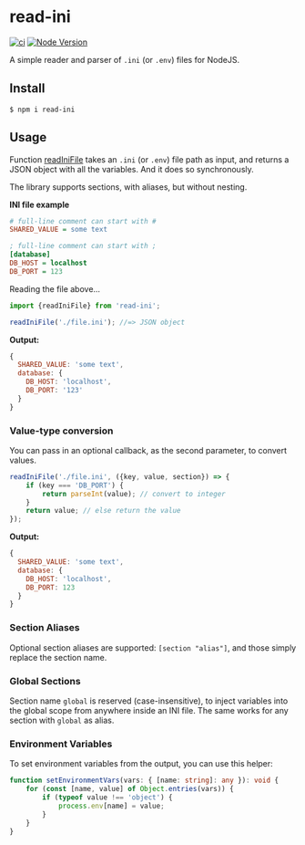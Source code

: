 # read-ini

[![ci](https://github.com/vitaly-t/read-ini/actions/workflows/ci.yml/badge.svg)](https://github.com/vitaly-t/read-ini/actions/workflows/ci.yml)
[![Node Version](https://img.shields.io/badge/nodejs-20%20--%2024-green.svg?logo=node.js&style=flat)](https://nodejs.org)

A simple reader and parser of `.ini` (or `.env`) files for NodeJS.

## Install

```
$ npm i read-ini
```

## Usage

Function [readIniFile] takes an `.ini` (or `.env`) file path as input, and returns a JSON object
with all the variables. And it does so synchronously.

The library supports sections, with aliases, but without nesting.

**INI file example**

```ini
# full-line comment can start with #
SHARED_VALUE = some text

; full-line comment can start with ; 
[database]
DB_HOST = localhost
DB_PORT = 123
```

Reading the file above...

```ts
import {readIniFile} from 'read-ini';

readIniFile('./file.ini'); //=> JSON object
```

**Output:**

```js
{
  SHARED_VALUE: 'some text',
  database: {
    DB_HOST: 'localhost',
    DB_PORT: '123'
  }
}
```

### Value-type conversion

You can pass in an optional callback, as the second parameter, to convert values.

```ts
readIniFile('./file.ini', ({key, value, section}) => {
    if (key === 'DB_PORT') {
        return parseInt(value); // convert to integer
    }
    return value; // else return the value
});
```

**Output:**

```js
{
  SHARED_VALUE: 'some text',
  database: {
    DB_HOST: 'localhost',
    DB_PORT: 123
  }
}
```

### Section Aliases

Optional section aliases are supported: `[section "alias"]`, and those simply replace the section name.

### Global Sections

Section name `global` is reserved (case-insensitive), to inject variables into the global scope from anywhere inside an INI file.
The same works for any section with `global` as alias.

### Environment Variables

To set environment variables from the output, you can use this helper:

```ts
function setEnvironmentVars(vars: { [name: string]: any }): void {
    for (const [name, value] of Object.entries(vars)) {
        if (typeof value !== 'object') {
            process.env[name] = value;
        }
    }
}
```

[readIniFile]:https://github.com/vitaly-t/read-ini/blob/main/src/index.ts#L36

